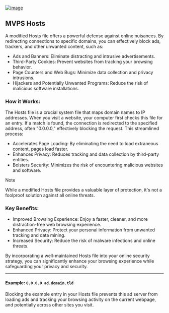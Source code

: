 [![image](https://github.com/user-attachments/assets/2dff01e7-b67b-40f0-9aa3-dfac455e172a)
](http://winhelp2002.mvps.org/hosts.htm)

## MVPS Hosts

A modified Hosts file offers a powerful defense against online nuisances. By redirecting connections to specific domains, you can effectively block ads, trackers, and other unwanted content, such as:

- Ads and Banners: Eliminate distracting and intrusive advertisements.
- Third-Party Cookies: Prevent websites from tracking your browsing behavior.
- Page Counters and Web Bugs: Minimize data collection and privacy intrusions.
- Hijackers and Potentially Unwanted Programs: Reduce the risk of malicious software installations.

### How it Works:

The Hosts file is a crucial system file that maps domain names to IP addresses. When you visit a website, your computer first checks this file for an entry. If a match is found, the connection is redirected to the specified address, often "0.0.0.0," effectively blocking the request. This streamlined process:

- Accelerates Page Loading: By eliminating the need to load extraneous content, pages load faster.
- Enhances Privacy: Reduces tracking and data collection by third-party entities.
- Bolsters Security: Minimizes the risk of encountering malicious websites and software.

> [!NOTE]  
> While a modified Hosts file provides a valuable layer of protection, it's not a foolproof solution against all online threats.

### Key Benefits:
- Improved Browsing Experience: Enjoy a faster, cleaner, and more distraction-free web browsing experience.
- Enhanced Privacy: Protect your personal information from unwanted tracking and data mining.
- Increased Security: Reduce the risk of malware infections and online threats.

By incorporating a well-maintained Hosts file into your online security strategy, you can significantly enhance your browsing experience while safeguarding your privacy and security.

---

#### Example: `0.0.0.0 ad.domain.tld`

Blocking the example entry in your Hosts file prevents this ad server from loading ads and tracking your browsing activity on the current webpage, and potentially across other sites you visit.
